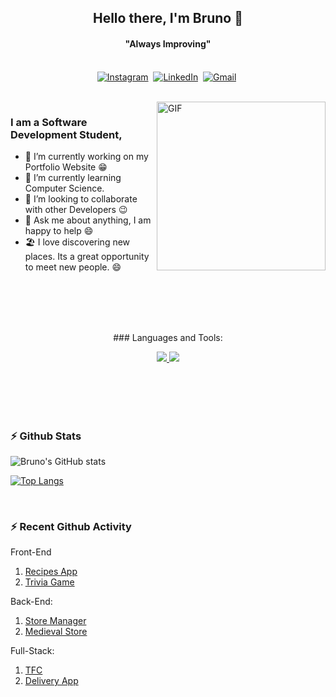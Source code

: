 <p>
  <h2 align="center"><b>Hello there, I'm Bruno 👋</b></h2>
</p>

<p>
  <h4 align="center"><b>"Always Improving"</b></h4>
</p>

<p align="center">
<br>
<a href="https://www.instagram.com/brunombastos/"><img src="https://img.shields.io/badge/instagram-%23E4405F.svg?&style=for-the-badge&logo=instagram&logoColor=white" alt="Instagram" /></a>&nbsp;
<a href="https://www.linkedin.com/in/bruno-monteiro-bastos/"><img src="https://img.shields.io/badge/linkedin-%230077B5.svg?&style=for-the-badge&logo=linkedin&logoColor=white" alt="LinkedIn" /></a>&nbsp;
<a href="mailto:brunomourabastos@gmail.com?subject=Hello%20Bruno"><img src="https://img.shields.io/badge/gmail-%23D14836.svg?&style=for-the-badge&logo=gmail&logoColor=white" alt="Gmail"/></a>&nbsp;
<!--<a href="https://kkvanonymous.github.io/"><img alt="Website" src="https://img.shields.io/website?style=for-the-badge&up_message=portfolio&url=https%3A%2F%2Fkkvanonymous.github.io%2F"></a>-->
</p>

<br>

<img align="right" height="270px" alt="GIF" src="https://i.pinimg.com/originals/e4/26/70/e426702edf874b181aced1e2fa5c6cde.gif" />

### I am a Software Development Student, 
- 🔭 I’m currently working on my Portfolio Website :grin:
- 🌱 I’m currently learning Computer Science.
- 👯 I’m looking to collaborate with other Developers :wink:
- 💬 Ask me about anything, I am happy to help :smile:
- 🏖️ I love discovering new places. Its a great opportunity to meet new people. :smile:

<br>
<br>
<br>

<br>
<p align="center">
### Languages and Tools: 
</p>
<p align="center">
  <a href="https://skillicons.dev">
    <img src="https://skillicons.dev/icons?i=vscode,eclipse,git,github,css,html,js,jest,react,redux,bootstrap,docker,ts,py" />
    <img src="https://skillicons.dev/icons?i=java,php,laravel,mysql,mongodb,nodejs" />
  </a>
</p>


<br>
<br>
<br>
<br>


### :zap: Github Stats

![Bruno's GitHub stats](https://github-readme-stats.vercel.app/api?username=brunomourabastos&show_icons=true&theme=nord&)

[![Top Langs](https://github-readme-stats.vercel.app/api/top-langs/?username=brunomourabastos&layout=compact&theme=nord)](https://github.com/brunomourabastos/github-readme-stats)

<br>

### :zap: Recent Github Activity
  
<!--START_SECTION:activity-->
Front-End
1. <a href="https://github.com/brunomourabastos/app-de-receitas">Recipes App</a>
2. <a href="https://github.com/brunomourabastos/trivia-game">Trivia Game</a>

Back-End:
1. <a href="https://github.com/brunomourabastos/store-manager">Store Manager</a>
2. <a href="https://github.com/brunomourabastos/medieval-store">Medieval Store</a>
<!--END_SECTION:activity-->

Full-Stack:
1. <a href="https://github.com/brunomourabastos/Project-TFC">TFC</a>
2. <a href="https://github.com/brunomourabastos/deliveryApp">Delivery App</a>
<!--END_SECTION:activity-->

<br>

